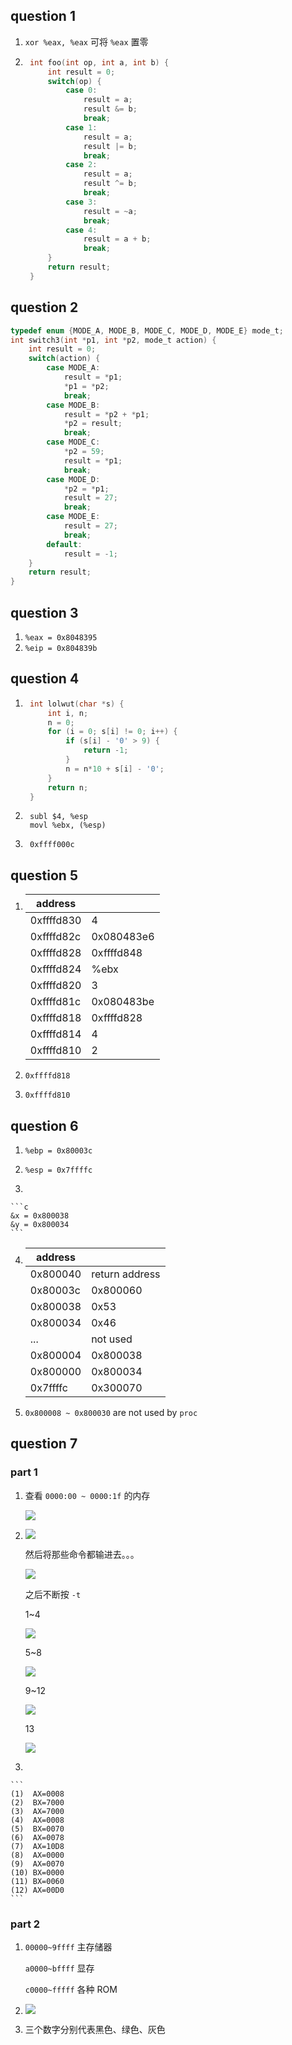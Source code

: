 ## question 1

1. `xor %eax, %eax` 可将 `%eax` 置零

2. ```c
    int foo(int op, int a, int b) {
        int result = 0;
        switch(op) {
            case 0:
                result = a;
                result &= b;
                break;
            case 1:
                result = a;
                result |= b;
                break;
            case 2:
                result = a;
                result ^= b;
                break;
            case 3:
                result = ~a;
                break;
            case 4:
                result = a + b;
                break;
        }
        return result;
    }
    ```



## question 2

```c
typedef enum {MODE_A, MODE_B, MODE_C, MODE_D, MODE_E} mode_t;
int switch3(int *p1, int *p2, mode_t action) {
    int result = 0;
    switch(action) {
        case MODE_A:
            result = *p1;
            *p1 = *p2;
            break;
        case MODE_B:
            result = *p2 + *p1;
            *p2 = result;
            break;
        case MODE_C:
            *p2 = 59;
            result = *p1;
            break;
        case MODE_D:
            *p2 = *p1;
            result = 27;
            break;
        case MODE_E:
            result = 27;
            break;
        default:
            result = -1;
    }
    return result;
}
```



## question 3

1. `%eax = 0x8048395` 
2. `%eip = 0x804839b`



## question 4

1. ```c
    int lolwut(char *s) {
        int i, n;
        n = 0;
        for (i = 0; s[i] != 0; i++) {
            if (s[i] - '0' > 9) {
                return -1;
            }
            n = n*10 + s[i] - '0';
        }
        return n;
    }
    ```

2. ```assembly
    subl $4, %esp
    movl %ebx, (%esp)
    ```

3. ```
    0xffff000c
    ```

## question 5

1. 
   | address    |            |
   | ---------- | ---------- |
   | 0xffffd830 | 4          |
   | 0xffffd82c | 0x080483e6 |
   | 0xffffd828 | 0xffffd848 |
   | 0xffffd824 | %ebx       |
   | 0xffffd820 | 3          |
   | 0xffffd81c | 0x080483be |
   | 0xffffd818 | 0xffffd828 |
   | 0xffffd814 | 4          |
   | 0xffffd810 | 2          |

3. `0xffffd818`
4. `0xffffd810`



## question 6

1. `%ebp = 0x80003c`

2. `%esp = 0x7ffffc`

3. 
   
    ```c
    &x = 0x800038
	&y = 0x800034
    ```
4. 
    | address  |                |
    | -------- | -------------- |
    | 0x800040 | return address |
    | 0x80003c | 0x800060       |
    | 0x800038 | 0x53           |
    | 0x800034 | 0x46           |
    | ...      | not used       |
    | 0x800004 | 0x800038       |
    | 0x800000 | 0x800034       |
    | 0x7ffffc | 0x300070       |

5. `0x800008 ~ 0x800030`  are not used by `proc`



## question 7

### part 1

1. 查看 `0000:00 ~ 0000:1f` 的内存

    ![](lab3_a_p1.PNG)

2. ![](lab3_a_p2.PNG)

    然后将那些命令都输进去。。。

    ![](lab3_a_p3.PNG)

    之后不断按 `-t`

    1~4 

    ![](lab3_a_p4.PNG)

    5~8

    ![](lab3_a_p5.PNG)

    9~12

    ![](lab3_a_p6.PNG)

    13

    ![](lab3_a_p8.PNG)

3. 

    ```
    (1)  AX=0008
    (2)  BX=7000
    (3)  AX=7000
    (4)  AX=0008
    (5)  BX=0070
    (6)  AX=0078
    (7)  AX=10D8
    (8)  AX=0000
    (9)  AX=0070
    (10) BX=0000
    (11) BX=0060
    (12) AX=00D0
    ```

    

### part 2

1. `00000~9ffff` 主存储器

    `a0000~bffff` 显存

    `c0000~fffff` 各种 ROM

2. ![](lab3_a_p5.PNG)

3. 三个数字分别代表黑色、绿色、灰色
